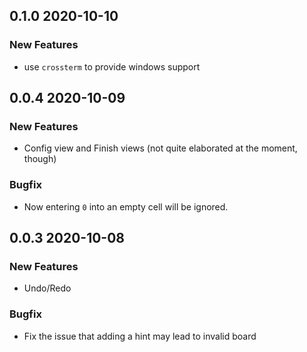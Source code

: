 ## 0.1.0 2020-10-10

### New Features

- use `crossterm` to provide windows support

## 0.0.4 2020-10-09

### New Features

- Config view and Finish views (not quite elaborated at the moment, though)

### Bugfix

- Now entering `0` into an empty cell will be ignored.

## 0.0.3 2020-10-08

### New Features

- Undo/Redo

### Bugfix

- Fix the issue that adding a hint may lead to invalid board

